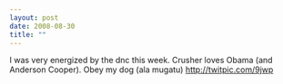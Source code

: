 ```yaml
---
layout: post
date: 2008-08-30
title: ""
---
```

I was very energized by the dnc this week. Crusher loves Obama (and Anderson Cooper). Obey my dog (ala mugatu) http://twitpic.com/9jwp